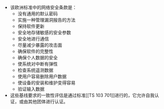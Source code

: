 - 该欧洲标准中的网络安全条款是：
	- 没有通用的默认密码
	- 实施一种管理漏洞报告的方法
	- 保持软件更新
	- 安全地存储敏感的安全参数
	- 安全地进行通信
	- 尽量减少暴露的攻击面
	- 确保软件的完整性
	- 确保个人数据的安全
	- 使系统对中断有弹性
	- 检查系统遥测数据
	- 使用户容易删除用户数据
	- 使设备的安装和维护变得容易
	- 验证输入数据
- 这些基线要求的一致性评估是通过标准[[TS 103 701]]进行的，它允许自我认证，或由其他团体进行认证。